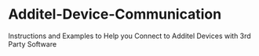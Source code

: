 # Additel-Device-Communication
Instructions and Examples to Help you Connect to Additel Devices with 3rd Party Software
